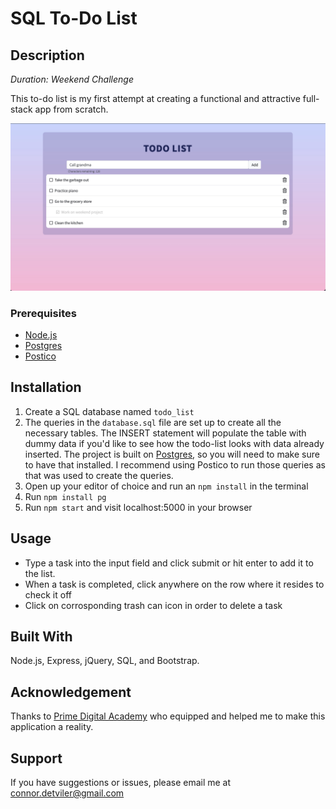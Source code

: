 # SQL To-Do List

## Description

_Duration: Weekend Challenge_

This to-do list is my first attempt at creating a functional and attractive full-stack app from scratch.

![screenshot of the app](https://github.com/ConnorDetviler/weekend-sql-to-do-list/blob/master/Screenshot.jpg)

### Prerequisites

- [Node.js](https://nodejs.org/en/)
- [Postgres](https://www.postgresql.org/download/)
- [Postico](https://eggerapps.at/postico/)

## Installation

1. Create a SQL database named `todo_list`
2. The queries in the `database.sql` file are set up to create all the necessary tables. The INSERT statement will populate the table with dummy data if you'd like to see how the todo-list looks with data already inserted. The project is built on [Postgres](https://www.postgresql.org/download/), so you will need to make sure to have that installed. I recommend using Postico to run those queries as that was used to create the queries.
3. Open up your editor of choice and run an `npm install` in the terminal
4. Run `npm install pg`
5. Run `npm start` and visit localhost:5000 in your browser

## Usage

- Type a task into the input field and click submit or hit enter to add it to the list.
- When a task is completed, click anywhere on the row where it resides to check it off
- Click on corrosponding trash can icon in order to delete a task

## Built With

Node.js, Express, jQuery, SQL, and Bootstrap.

## Acknowledgement
Thanks to [Prime Digital Academy](www.primeacademy.io) who equipped and helped me to make this application a reality.

## Support
If you have suggestions or issues, please email me at connor.detviler@gmail.com
